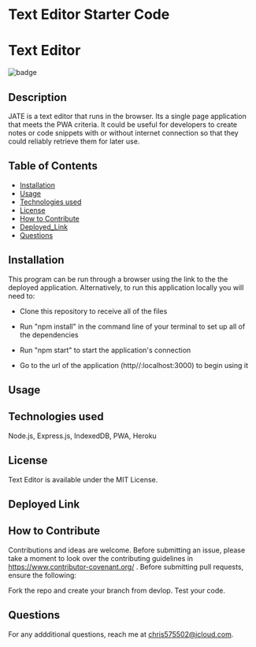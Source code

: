 # Text Editor Starter Code
# Text Editor
![badge](https://img.shields.io/badge/MIT-License-blue.svg)

## Description

JATE is a text editor that runs in the browser. Its a single page application that meets the PWA criteria. It could be useful for developers to create notes or code snippets with or without internet connection so that they could reliably retrieve them for later use.

## Table of Contents 

- [Installation](#installation)
- [Usage](#usage)
- [Technologies used](#technologies-used)
- [License](#license)
- [How to Contribute](#how-to-contribute)
- [Deployed_Link](#deployed-link)
- [Questions](#questions)

## Installation

This program can be run through a browser using the link to the the deployed application. Alternatively, to run this application locally you will need to:

- Clone this repository to receive all of the files

- Run "npm install" in the command line of your terminal to set up all of the dependencies

- Run "npm start" to start the application's connection

- Go to the url of the application (http//:localhost:3000) to begin using it

## Usage



##  Technologies used

Node.js, Express.js, IndexedDB, PWA, Heroku

## License

Text Editor is available under the MIT License.

## Deployed Link


## How to Contribute

Contributions and ideas are welcome. Before submitting an issue, please take a moment to look over the contributing guidelines in https://www.contributor-covenant.org/ . Before submitting pull requests, ensure the following:

Fork the repo and create your branch from devlop. Test your code.

## Questions


For any addditional questions, reach me at chris575502@icloud.com.